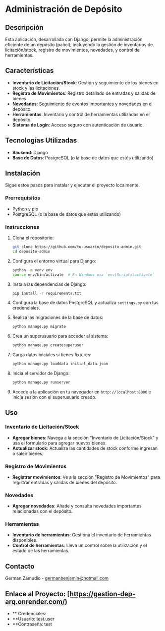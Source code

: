 # Administración de Depósito

## Descripción
Esta aplicación, desarrollada con Django, permite la administración eficiente de un depósito (pañol), incluyendo la gestión de inventarios de licitación/stock, registro de movimientos, novedades, y control de herramientas.

## Características
- **Inventario de Licitación/Stock**: Gestión y seguimiento de los bienes en stock y las licitaciones.
- **Registro de Movimientos**: Registro detallado de entradas y salidas de bienes.
- **Novedades**: Seguimiento de eventos importantes y novedades en el depósito.
- **Herramientas**: Inventario y control de herramientas utilizadas en el depósito.
- **Sistema de Login**: Acceso seguro con autenticación de usuario.

## Tecnologías Utilizadas
- **Backend**: Django
- **Base de Datos**: PostgreSQL (o la base de datos que estés utilizando)

## Instalación
Sigue estos pasos para instalar y ejecutar el proyecto localmente.

### Prerrequisitos
- Python y pip
- PostgreSQL (o la base de datos que estés utilizando)

### Instrucciones

1. Clona el repositorio:
    ```sh
    git clone https://github.com/tu-usuario/deposito-admin.git
    cd deposito-admin
    ```

2. Configura el entorno virtual para Django:
    ```sh
    python -m venv env
    source env/bin/activate  # En Windows usa `env\Scripts\activate`
    ```

3. Instala las dependencias de Django:
    ```sh
    pip install -r requirements.txt
    ```

4. Configura la base de datos PostgreSQL y actualiza `settings.py` con tus credenciales.

5. Realiza las migraciones de la base de datos:
    ```sh
    python manage.py migrate
    ```

6. Crea un superusuario para acceder al sistema:
    ```sh
    python manage.py createsuperuser
    ```

7. Carga datos iniciales si tienes fixtures:
    ```sh
    python manage.py loaddata initial_data.json
    ```

8. Inicia el servidor de Django:
    ```sh
    python manage.py runserver
    ```

9. Accede a la aplicación en tu navegador en `http://localhost:8000` e inicia sesión con el superusuario creado.

## Uso
### Inventario de Licitación/Stock
- **Agregar bienes**: Navega a la sección "Inventario de Licitación/Stock" y usa el formulario para agregar nuevos bienes.
- **Actualizar stock**: Actualiza las cantidades de stock conforme ingresan o salen bienes.

### Registro de Movimientos
- **Registrar movimientos**: Ve a la sección "Registro de Movimientos" para registrar entradas y salidas de bienes del depósito.

### Novedades
- **Agregar novedades**: Añade y consulta novedades importantes relacionadas con el depósito.

### Herramientas
- **Inventario de herramientas**: Gestiona el inventario de herramientas disponibles.
- **Control de herramientas**: Lleva un control sobre la utilización y el estado de las herramientas.

## Contacto
German Zamudio - germanbenjamin@hotmail.com

## Enlace al Proyecto: [https://gestion-dep-arq.onrender.com/)
- ** Credenciales: 
- **Usuario: test.user
- **Contraseña: test
